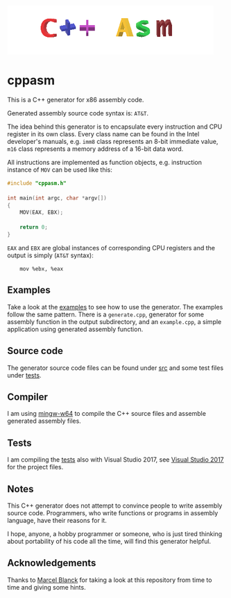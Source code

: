 [![cppasm logo](cppasm-logo.png)](https://github.com/aelfimow/cppasm/blob/master/cppasm-logo.png)
# cppasm
This is a C++ generator for x86 assembly code.

Generated assembly source code syntax is: `AT&T`.

The idea behind this generator is to encapsulate every instruction and CPU register
in its own class. Every class name can be found in the Intel developer's manuals, e.g.
`imm8` class represents an 8-bit immediate value, `m16` class represents a memory address of
a 16-bit data word.

All instructions are implemented as function objects, e.g.
instruction instance of `MOV` can be used like this:
```c++
#include "cppasm.h"

int main(int argc, char *argv[])
{
    MOV(EAX, EBX);

    return 0;
}
```

`EAX` and `EBX` are global instances of corresponding CPU registers and the output is
simply (`AT&T` syntax):
```assembly
    mov %ebx, %eax
```

## Examples
Take a look at the [examples](https://github.com/aelfimow/cppasm/tree/master/examples)
to see how to use the generator. The examples follow the same pattern. There is a `generate.cpp`,
generator for some assembly function in the output subdirectory, and an `example.cpp`, a simple
application using generated assembly function.

## Source code
The generator source code files can be found under [src](https://github.com/aelfimow/cppasm/tree/master/src)
and some test files under [tests](https://github.com/aelfimow/cppasm/tree/master/tests).

## Compiler
I am using [mingw-w64](https://mingw-w64.org) to compile the C++ source files and
assemble generated assembly files.

## Tests
I am compiling the [tests](https://github.com/aelfimow/cppasm/tree/master/tests) also
with Visual Studio 2017, see [Visual Studio 2017](https://github.com/aelfimow/cppasm/tree/master/VisualStudio2017)
for the project files.

## Notes
This C++ generator does not attempt to convince people to write assembly source code.
Programmers, who write functions or programs in assembly language,
have their reasons for it.

I hope, anyone, a hobby programmer or someone, who is just tired thinking about
portability of his code all the time, will find this generator helpful.

## Acknowledgements
Thanks to [Marcel Blanck](https://github.com/MarcelBlanck) for taking a look at this repository
from time to time and giving some hints.
